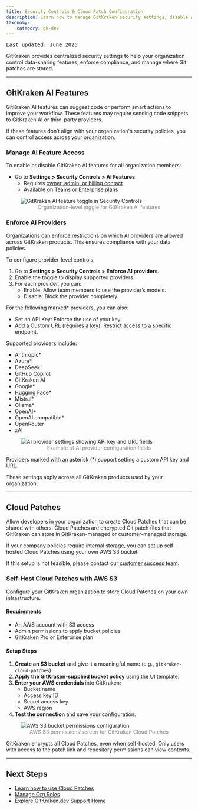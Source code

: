 ```yaml
---
title: Security Controls & Cloud Patch Configuration
description: Learn how to manage GitKraken security settings, disable AI features, and configure self-hosted Cloud Patches via AWS S3.
taxonomy:
    category: gk-dev
---
```


<kbd>Last updated: June 2025</kbd>

GitKraken provides centralized security settings to help your organization control data-sharing features, enforce compliance, and manage where Git patches are stored.

***

## GitKraken AI Features

GitKraken AI features can suggest code or perform smart actions to improve your workflow. These features may require sending code snippets to GitKraken AI or third-party providers.

If these features don’t align with your organization's security policies, you can control access across your organization.

### Manage AI Feature Access

To enable or disable GitKraken AI features for all organization members:

- Go to **Settings > Security Controls > AI Features**
  - Requires [owner, admin, or billing contact](/gk-dev/gk-dev-organization/#roles)
  - Available on [Teams or Enterprise plans](https://www.gitkraken.com/pricing)

<figure>
  <img src="/wp-content/uploads/administration-and-security-controls.png" srcset="/wp-content/uploads/administration-and-security-controls@2x.png" alt="GitKraken AI feature toggle in Security Controls">
  <figcaption style="color:#888;text-align:center">Organization-level toggle for GitKraken AI features</figcaption>
</figure>

### Enforce AI Providers

Organizations can enforce restrictions on which AI providers are allowed across GitKraken products. This ensures compliance with your data policies.

To configure provider-level controls:

1. Go to **Settings > Security Controls > Enforce AI providers**.
2. Enable the toggle to display supported providers.
3. For each provider, you can:
   - Enable: Allow team members to use the provider’s models.
   - Disable: Block the provider completely.

For the following marked* providers, you can also:
   - Set an API Key: Enforce the use of your key.
   - Add a Custom URL (requires a key): Restrict access to a specific endpoint.

Supported providers include:
- Anthropic*
- Azure*
- DeepSeek
- GitHub Copilot
- GitKraken AI
- Google*
- Hugging Face*
- Mistral*
- Ollama*
- OpenAI*
- OpenAI compatible*
- OpenRouter
- xAI

<figure>
  <img src="/wp-content/uploads/enforce-ai-providers.png" srcset="/wp-content/uploads/enforce-ai-providers@2x.png" alt="AI provider settings showing API key and URL fields">
  <figcaption style="color:#888;text-align:center">Example of AI provider configuration fields</figcaption>
</figure>

<div class='callout callout--info'>
  <p>
    Providers marked with an asterisk (*) support setting a custom API key and URL.
  </p>
  <p>
    These settings apply across all GitKraken products used by your organization.
  </p>
</div>

***

## Cloud Patches

Allow developers in your organization to create Cloud Patches that can be shared with others. Cloud Patches are encrypted Git patch files that GitKraken can store in GitKraken-managed or customer-managed storage.

If your company policies require internal storage, you can set up self-hosted Cloud Patches using your own AWS S3 bucket.

If this setup is not feasible, please contact our <a href="https://www.gitkraken.com/contact" target="_blank">customer success team</a>.

### Self-Host Cloud Patches with AWS S3

Configure your GitKraken organization to store Cloud Patches on your own infrastructure.

#### Requirements

- An AWS account with S3 access
- Admin permissions to apply bucket policies
- GitKraken Pro or Enterprise plan

#### Setup Steps

1. **Create an S3 bucket** and give it a meaningful name (e.g., `gitkraken-cloud-patches`).
2. **Apply the GitKraken-supplied bucket policy** using the UI template.
3. **Enter your AWS credentials** into GitKraken:
   - Bucket name
   - Access key ID
   - Secret access key
   - AWS region
4. **Test the connection** and save your configuration.

<figure>
  <img src="/wp-content/uploads/gkd-self-hosted-bucket.png" class="img-bordered center help-center-img" alt="AWS S3 bucket permissions configuration">
  <figcaption style="color:#888;text-align:center">AWS S3 permissions screen for GitKraken Cloud Patches</figcaption>
</figure>

<div class='callout callout--warning'>
  <p>
    GitKraken encrypts all Cloud Patches, even when self-hosted. Only users with access to the patch link and repository permissions can view contents.
  </p>
</div>

***

## Next Steps

- [Learn how to use Cloud Patches](/gk-dev/gk-dev-home/#cloud-patches-pro)
- [Manage Org Roles](/gk-dev/gk-dev-organization/#roles)
- [Explore GitKraken.dev Support Home](/gk-dev/gk-dev-home/)
